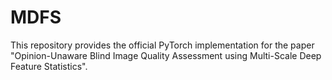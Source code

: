 # MDFS
This repository provides the official PyTorch implementation for the paper "Opinion-Unaware Blind Image Quality Assessment using Multi-Scale Deep Feature Statistics".
